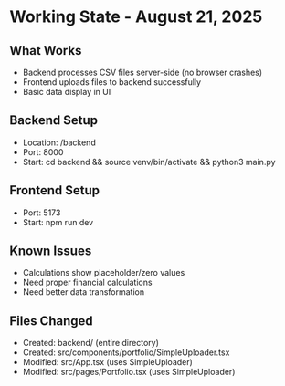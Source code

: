 # Working State - August 21, 2025

## What Works
- Backend processes CSV files server-side (no browser crashes)
- Frontend uploads files to backend successfully
- Basic data display in UI

## Backend Setup
- Location: /backend
- Port: 8000
- Start: cd backend && source venv/bin/activate && python3 main.py

## Frontend Setup  
- Port: 5173
- Start: npm run dev

## Known Issues
- Calculations show placeholder/zero values
- Need proper financial calculations
- Need better data transformation

## Files Changed
- Created: backend/ (entire directory)
- Created: src/components/portfolio/SimpleUploader.tsx
- Modified: src/App.tsx (uses SimpleUploader)
- Modified: src/pages/Portfolio.tsx (uses SimpleUploader)
